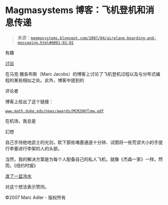 <!--yml

分类：未分类

日期：2024-05-18 05:09:25

-->

# Magmasystems 博客：飞机登机和消息传递

> 来源：[`magmasystems.blogspot.com/2007/04/airplane-boarding-and-messaging.html#0001-01-01`](http://magmasystems.blogspot.com/2007/04/airplane-boarding-and-messaging.html#0001-01-01)

有趣

[讨论](http://marcja.wordpress.com/2007/04/18/analog-concurrency-boarding-a-plane)

在马克·雅各布斯（Marc Jacobs）的博客上讨论了飞机登机过程以及与分布式编程的某些相似之处。此外，博客中提到的

评论者

博客上给出了这个链接：

[`www.math.duke.edu/news/awards/MCM2007lmw.pdf`](http://www.math.duke.edu/news/awards/MCM2007lmw.pdf)

在机场，我总是

幻想

自己手持绝地武士的光剑，砍下那些堵塞通道十分钟、试图将一些荒谬大小的手提行李塞进行李架的人的头部。

当然，我的解决方案是为每个人配备自己的私人飞机，就像《杰森一家》一样。然而，《纽约时报》

[泼了一盆冷水](http://www.nytimes.com/2007/04/26/fashion/26pilot.html)

对这个想法表示赞同。

©2007 Marc Adler - 版权所有

